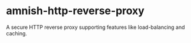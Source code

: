 # amnish-http-reverse-proxy

A secure HTTP reverse proxy supporting features like load-balancing and caching.
